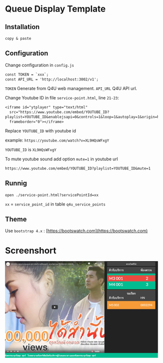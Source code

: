 # Queue Display Template

## Installation

```
copy & paste
```

## Configuration
Change configuration in `config.js`

```
const TOKEN = `xxx`;
const API_URL = 'http://localhost:3002/v1';
```

`TOKEN` Generate from Q4U web management.
`API_URL` Q4U API url.

Change Youtube ID in file `service-point.html`, line `21-23`:

```
<iframe id="ytplayer" type="text/html"
  src="https://www.youtube.com/embed/YOUTUBE_ID?playlist=YOUTUBE_ID&enablejsapi=0&controls=1&loop=1&autoplay=1&origin=http://ict.moph.go.th"
  frameborder="0"></iframe>
```

Replace `YOUTUBE_ID` with youtube id

example:  `https://youtube.com/watch?v=XL9HQsWFxgY`

`YOUTUBE_ID` is `XL9HQsWFxgY`

To mute youtube sound add option `mute=1` in youtube url

```
https://www.youtube.com/embed/YOUTUBE_ID?playlist=YOUTUBE_ID&mute=1
```

## Runnig

```
open ./service-point.html?servicePointId=xx
```

`xx` = `service_point_id` in table `q4u_service_points`

## Theme

Use `bootstrap 4.x` : [https://bootswatch.com](https://bootswatch.com)

# Screenshort

![Q4U](ss.png)